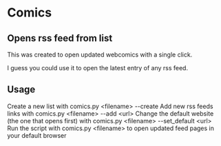# Comics

## Opens rss feed from list
This was created to open updated webcomics with a single click.

I guess you could use it to open the latest entry of any rss feed.
## Usage
Create a new list with comics.py <filename\> --create
Add new rss feeds links with comics.py <filename\> --add <url\>
Change the default website (the one that opens first) with comics.py <filename\> --set_default <url\>
Run the script with comics.py <filename\> to open updated feed pages in your default browser


